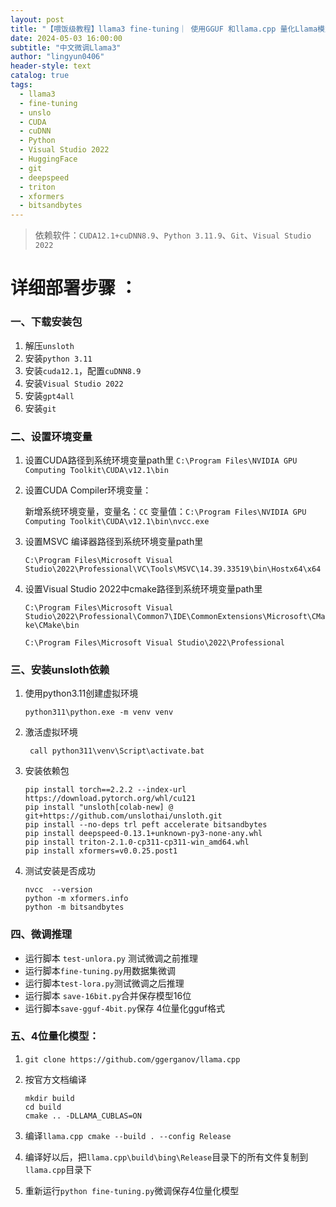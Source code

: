 ```yaml
---
layout: post
title: "【喂饭级教程】llama3 fine-tuning｜ 使用GGUF 和llama.cpp 量化Llama模型｜GPT4All接入量化模型，实现CPU推理聊天"
date: 2024-05-03 16:00:00
subtitle: "中文微调Llama3"
author: "lingyun0406"
header-style: text
catalog: true
tags:
  - llama3
  - fine-tuning
  - unslo
  - CUDA
  - cuDNN
  - Python
  - Visual Studio 2022
  - HuggingFace
  - git
  - deepspeed
  - triton
  - xformers
  - bitsandbytes
---
```



> 依赖软件：`CUDA12.1+cuDNN8.9`、`Python 3.11.9`、`Git`、`Visual Studio 2022`

# 详细部署步骤 ：

### 一、下载安装包

1. 解压`unsloth`
2. 安装`python 3.11`
3. 安装`cuda12.1`，配置`cuDNN8.9` 
4. 安装`Visual Studio 2022`
5. 安装`gpt4all`
6. 安装`git`


### 二、设置环境变量

1. 设置CUDA路径到系统环境变量path里 
   `C:\Program Files\NVIDIA GPU Computing Toolkit\CUDA\v12.1\bin`

2. 设置CUDA Compiler环境变量：

   新增系统环境变量，变量名：`CC`  变量值：`C:\Program Files\NVIDIA GPU Computing Toolkit\CUDA\v12.1\bin\nvcc.exe`

3. 设置MSVC 编译器路径到系统环境变量path里

   `C:\Program Files\Microsoft Visual Studio\2022\Professional\VC\Tools\MSVC\14.39.33519\bin\Hostx64\x64`

4. 设置Visual Studio 2022中cmake路径到系统环境变量path里

   `C:\Program Files\Microsoft Visual Studio\2022\Professional\Common7\IDE\CommonExtensions\Microsoft\CMake\CMake\bin`

   `C:\Program Files\Microsoft Visual Studio\2022\Professional`

### 三、安装unsloth依赖

1. 使用python3.11创建虚拟环境 

   ```
   python311\python.exe -m venv venv 
   ```

2. 激活虚拟环境

   ```
    call python311\venv\Script\activate.bat
   ```

3. 安装依赖包 

   ```
   pip install torch==2.2.2 --index-url https://download.pytorch.org/whl/cu121
   pip install "unsloth[colab-new] @ git+https://github.com/unslothai/unsloth.git
   pip install --no-deps trl peft accelerate bitsandbytes 
   pip install deepspeed-0.13.1+unknown-py3-none-any.whl 
   pip install triton-2.1.0-cp311-cp311-win_amd64.whl 
   pip install xformers=v0.0.25.post1
   ```

4. 测试安装是否成功

   ```
   nvcc  --version 
   python -m xformers.info 
   python -m bitsandbytes 
   ```

###  四、微调推理

- 运行脚本 `test-unlora.py` 测试微调之前推理 
- 运行脚本`fine-tuning.py`用数据集微调  
- 运行脚本`test-lora.py`测试微调之后推理  
- 运行脚本 `save-16bit.py`合并保存模型16位   
- 运行脚本`save-gguf-4bit.py`保存 4位量化gguf格式

###  五、4位量化模型：

1. `git clone https://github.com/ggerganov/llama.cpp`

2. 按官方文档编译

   ```
   mkdir build 
   cd build 
   cmake .. -DLLAMA_CUBLAS=ON 
   ```

3. 编译`llama.cpp cmake --build . --config Release` 

   <!--如果上面这句编译命令无法执行，需要做以下操作： 复制这个路径下的 C:\Program Files\NVIDIA GPU Computing Toolkit\CUDA\v12.1\extras\visual_studio_integration\MSBuildExtensions 4个文件，粘贴到以下目录里 C:\Program Files (x86)\Microsoft Visual Studio\2022\BuildTools\MSBuild\Microsoft\VC\v170\BuildCustomizations--> 

4. 编译好以后，把`llama.cpp\build\bing\Release`目录下的所有文件复制到`llama.cpp`目录下 

5. 重新运行`python fine-tuning.py`微调保存4位量化模型
